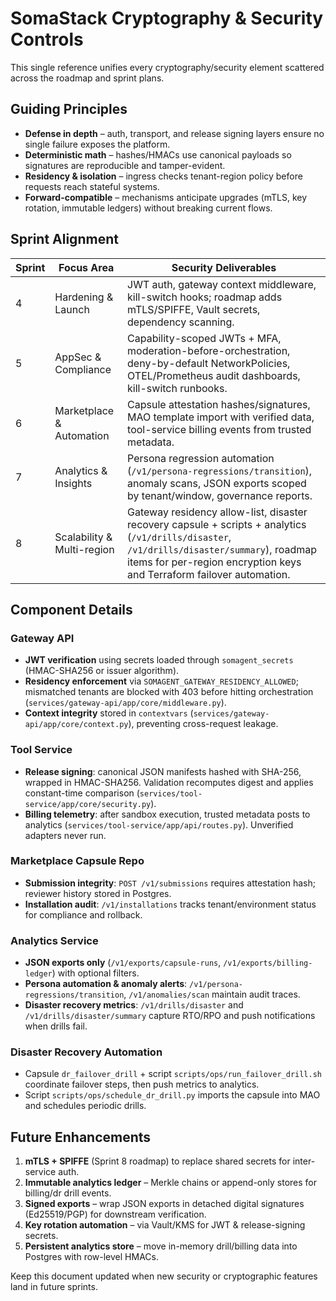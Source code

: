 # SomaStack Cryptography & Security Controls

This single reference unifies every cryptography/security element scattered across the roadmap and sprint plans.

## Guiding Principles
- **Defense in depth** – auth, transport, and release signing layers ensure no single failure exposes the platform.
- **Deterministic math** – hashes/HMACs use canonical payloads so signatures are reproducible and tamper-evident.
- **Residency & isolation** – ingress checks tenant-region policy before requests reach stateful systems.
- **Forward-compatible** – mechanisms anticipate upgrades (mTLS, key rotation, immutable ledgers) without breaking current flows.

## Sprint Alignment

| Sprint | Focus Area | Security Deliverables |
|--------|------------|-----------------------|
| 4 | Hardening & Launch | JWT auth, gateway context middleware, kill-switch hooks; roadmap adds mTLS/SPIFFE, Vault secrets, dependency scanning. |
| 5 | AppSec & Compliance | Capability-scoped JWTs + MFA, moderation-before-orchestration, deny-by-default NetworkPolicies, OTEL/Prometheus audit dashboards, kill-switch runbooks. |
| 6 | Marketplace & Automation | Capsule attestation hashes/signatures, MAO template import with verified data, tool-service billing events from trusted metadata. |
| 7 | Analytics & Insights | Persona regression automation (`/v1/persona-regressions/transition`), anomaly scans, JSON exports scoped by tenant/window, governance reports. |
| 8 | Scalability & Multi-region | Gateway residency allow-list, disaster recovery capsule + scripts + analytics (`/v1/drills/disaster`, `/v1/drills/disaster/summary`), roadmap items for per-region encryption keys and Terraform failover automation. |

## Component Details

### Gateway API
- **JWT verification** using secrets loaded through `somagent_secrets` (HMAC-SHA256 or issuer algorithm).
- **Residency enforcement** via `SOMAGENT_GATEWAY_RESIDENCY_ALLOWED`; mismatched tenants are blocked with 403 before hitting orchestration (`services/gateway-api/app/core/middleware.py`).
- **Context integrity** stored in `contextvars` (`services/gateway-api/app/core/context.py`), preventing cross-request leakage.

### Tool Service
- **Release signing**: canonical JSON manifests hashed with SHA-256, wrapped in HMAC-SHA256. Validation recomputes digest and applies constant-time comparison (`services/tool-service/app/core/security.py`).
- **Billing telemetry**: after sandbox execution, trusted metadata posts to analytics (`services/tool-service/app/api/routes.py`). Unverified adapters never run.

### Marketplace Capsule Repo
- **Submission integrity**: `POST /v1/submissions` requires attestation hash; reviewer history stored in Postgres.
- **Installation audit**: `/v1/installations` tracks tenant/environment status for compliance and rollback.

### Analytics Service
- **JSON exports only** (`/v1/exports/capsule-runs`, `/v1/exports/billing-ledger`) with optional filters.
- **Persona automation & anomaly alerts**: `/v1/persona-regressions/transition`, `/v1/anomalies/scan` maintain audit traces.
- **Disaster recovery metrics**: `/v1/drills/disaster` and `/v1/drills/disaster/summary` capture RTO/RPO and push notifications when drills fail.

### Disaster Recovery Automation
- Capsule `dr_failover_drill` + script `scripts/ops/run_failover_drill.sh` coordinate failover steps, then push metrics to analytics.
- Script `scripts/ops/schedule_dr_drill.py` imports the capsule into MAO and schedules periodic drills.

## Future Enhancements
1. **mTLS + SPIFFE** (Sprint 8 roadmap) to replace shared secrets for inter-service auth.
2. **Immutable analytics ledger** – Merkle chains or append-only stores for billing/dr drill events.
3. **Signed exports** – wrap JSON exports in detached digital signatures (Ed25519/PGP) for downstream verification.
4. **Key rotation automation** – via Vault/KMS for JWT & release-signing secrets.
5. **Persistent analytics store** – move in-memory drill/billing data into Postgres with row-level HMACs.

Keep this document updated when new security or cryptographic features land in future sprints.
